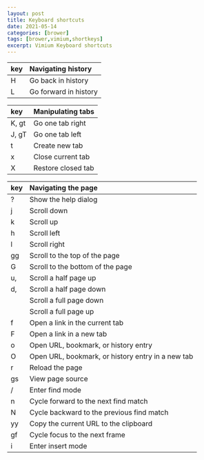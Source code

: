 ```yaml
---
layout: post
title: Keyboard shortcuts
date: 2021-05-14
categories: [brower]
tags: [brower,vimium,shortkeys]
excerpt: Vimium Keyboard shortcuts
---
```


| key  | Navigating history                             |
| :--- | :--------------------------------------------  |
|H     |	Go back in history                            | 
|L	   |	Go forward in history                         |   

|key| Manipulating tabs                              |  
| :--| :--------------------------------------------- |
|K, gt|	Go one tab right                              |
|J, gT|	Go one tab left                               |
|t	  |	Create new tab                                |
|x	  |	Close current tab                             |
|X	  |	Restore closed tab                            |

|key	 | Navigating the page                            |
| :--- | :--------------------------------------------- |
|?	   |	Show the help dialog                          |
|j	   |	Scroll down                                   |
|k	   |	Scroll up                                     |
|h	   |	Scroll left                                   |
|l	   |	Scroll right                                  |
|gg	   |	Scroll to the top of the page                 |
|G	   |	Scroll to the bottom of the page              |
|u, <c-u>	|	Scroll a half page up                       |
|d, <c-d>	|	Scroll a half page down                     |
|<c-f> |	Scroll a full page down                       |
|<c-b> |	Scroll a full page up                         |
|f	   |	Open a link in the current tab                |
|F	   |	Open a link in a new tab                      |
|o	   |	Open URL, bookmark, or history entry          |
|O	   |	Open URL, bookmark, or history entry in a new tab|
|  r	 |	Reload the page                               |
|gs    |	View page source                              | 
|/	   |	Enter find mode                               |
|n	   |	Cycle forward to the next find match          |
|N	   |	Cycle backward to the previous find match     |
|yy    |	Copy the current URL to the clipboard         |
|gf    |	Cycle focus to the next frame                 |
|i	   |	Enter insert mode                             |
